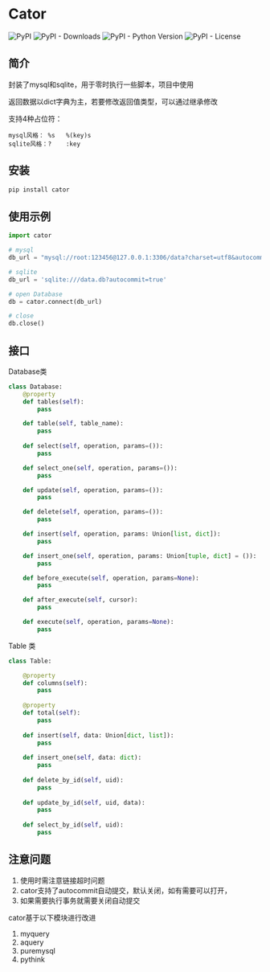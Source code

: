 # Cator

![PyPI](https://img.shields.io/pypi/v/cator.svg)
![PyPI - Downloads](https://img.shields.io/pypi/dm/cator)
![PyPI - Python Version](https://img.shields.io/pypi/pyversions/cator)
![PyPI - License](https://img.shields.io/pypi/l/cator)


## 简介
封装了mysql和sqlite，用于零时执行一些脚本，项目中使用

返回数据以dict字典为主，若要修改返回值类型，可以通过继承修改

支持4种占位符：

```
mysql风格： %s   %(key)s
sqlite风格：?    :key 
```

## 安装
```bash
pip install cator
```

## 使用示例

```python
import cator

# mysql
db_url = "mysql://root:123456@127.0.0.1:3306/data?charset=utf8&autocommit=true"

# sqlite
db_url = 'sqlite:///data.db?autocommit=true'

# open Database
db = cator.connect(db_url)

# close
db.close()
```

## 接口

Database类

```python
class Database:
    @property
    def tables(self):
        pass

    def table(self, table_name):
        pass
    
    def select(self, operation, params=()):
        pass

    def select_one(self, operation, params=()):
        pass

    def update(self, operation, params=()):
        pass

    def delete(self, operation, params=()):
        pass

    def insert(self, operation, params: Union[list, dict]):
        pass

    def insert_one(self, operation, params: Union[tuple, dict] = ()):
        pass

    def before_execute(self, operation, params=None):
        pass

    def after_execute(self, cursor):
        pass

    def execute(self, operation, params=None):
        pass

```

Table 类

```python
class Table:

    @property
    def columns(self):
        pass
        
    @property
    def total(self):
        pass
        
    def insert(self, data: Union[dict, list]):
        pass
        
    def insert_one(self, data: dict):
        pass
        
    def delete_by_id(self, uid):
        pass
        
    def update_by_id(self, uid, data):
        pass
        
    def select_by_id(self, uid):
        pass

```


## 注意问题

1. 使用时需注意链接超时问题
2. cator支持了autocommit自动提交，默认关闭，如有需要可以打开，
3. 如果需要执行事务就需要关闭自动提交


cator基于以下模块进行改进

1. myquery
2. aquery
3. puremysql
4. pythink
